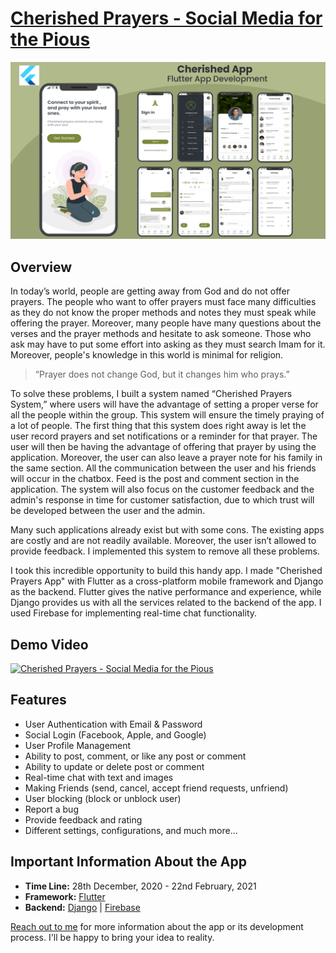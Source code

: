 # [Cherished Prayers - Social Media for the Pious](https://kaykobadreza.com/blog/cherished-prayers-social-media-for-the-pious/)      

![Cherished Prayers - Social Media for the Pious](assets/banner.png)      

## Overview
In today’s world, people are getting away from God and do not offer prayers. The people who want to offer prayers must face many difficulties as they do not know the proper methods and notes they must speak while offering the prayer. Moreover, many people have many questions about the verses and the prayer methods and hesitate to ask someone. Those who ask may have to put some effort into asking as they must search Imam for it. Moreover, people's knowledge in this world is minimal for religion.

> “Prayer does not change God, but it changes him who prays.”

To solve these problems, I built a system named “Cherished Prayers System,” where users will have the advantage of setting a proper verse for all the people within the group. This system will ensure the timely praying of a lot of people. The first thing that this system does right away is let the user record prayers and set notifications or a reminder for that prayer. The user will then be having the advantage of offering that prayer by using the application. Moreover, the user can also leave a prayer note for his family in the same section. All the communication between the user and his friends will occur in the chatbox. Feed is the post and comment section in the application. The system will also focus on the customer feedback and the admin's response in time for customer satisfaction, due to which trust will be developed between the user and the admin.

Many such applications already exist but with some cons. The existing apps are costly and are not readily available. Moreover, the user isn’t allowed to provide feedback. I implemented this system to remove all these problems.

I took this incredible opportunity to build this handy app. I made "Cherished Prayers App" with Flutter as a cross-platform mobile framework and Django as the backend. Flutter gives the native performance and experience, while Django provides us with all the services related to the backend of the app. I used Firebase for implementing real-time chat functionality.

## Demo Video
[![Cherished Prayers - Social Media for the Pious](https://img.youtube.com/vi/Zzmjo8LxoKw/0.jpg)](https://www.youtube.com/watch?v=Zzmjo8LxoKw)      

## Features
- User Authentication with Email & Password
- Social Login (Facebook, Apple, and Google)
- User Profile Management
- Ability to post, comment, or like any post or comment
- Ability to update or delete post or comment
- Real-time chat with text and images
- Making Friends (send, cancel, accept friend requests, unfriend)
- User blocking (block or unblock user)
- Report a bug
- Provide feedback and rating
- Different settings, configurations, and much more...

## Important Information About the App
- **Time Line:** 28th December, 2020 - 22nd February, 2021           
- **Framework:** [Flutter](https://flutter.dev/)
- **Backend:** [Django](https://www.djangoproject.com/) | [Firebase](https://firebase.google.com/)

[Reach out to me](https://kaykobadreza.com/) for more information about the app or its development process. I'll be happy to bring your idea to reality.
